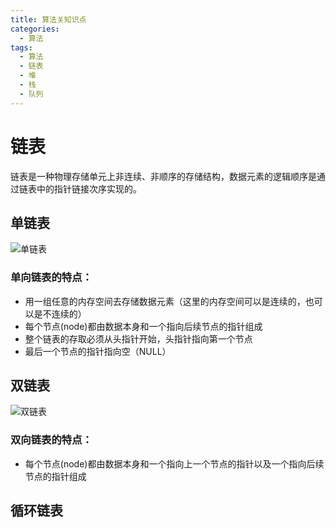 ```yaml
---
title: 算法关知识点
categories:
  - 算法
tags:
  - 算法
  - 链表
  - 堆
  - 栈
  - 队列
---
```


# 链表

链表是一种物理存储单元上非连续、非顺序的存储结构，数据元素的逻辑顺序是通过链表中的指针链接次序实现的。

## 单链表

<img :src="$withBase('/img/Singly_linked_lis.png')" alt="单链表">

### 单向链表的特点：

- 用一组任意的内存空间去存储数据元素（这里的内存空间可以是连续的，也可以是不连续的）
- 每个节点(node)都由数据本身和一个指向后续节点的指针组成
- 整个链表的存取必须从头指针开始，头指针指向第一个节点
- 最后一个节点的指针指向空（NULL）

## 双链表

<img :src="$withBase('/img/Two_way_linked_list.png')" alt="双链表">

### 双向链表的特点：

- 每个节点(node)都由数据本身和一个指向上一个节点的指针以及一个指向后续节点的指针组成

## 循环链表
